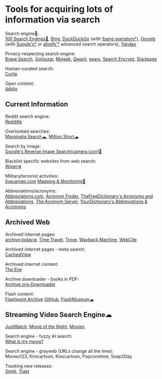 
# Tools for acquiring lots of information via search

Search engine🧛:  
[100 Search Engines💩](https://www.100searchengines.com/huge-list-search-engines.htm),
[Bing](https://www.bing.com/),
[DuckDuckGo](https://duckduckgo.com/) (with [!bang operators*](https://mosermichael.github.io/duckduckbang/html/main.html)),
[Google](https://www.google.com/) (with [Supple's*](https://supple.com.au/tools/google-advanced-search-operators/) or [ahrefs'*](https://ahrefs.com/blog/google-advanced-search-operators/) advanced search operators),
[Yandex](https://yandex.com/)

Privacy-respecting search engine:  
[Brave Search](https://search.brave.com/),
[Golgozar](https://golgozar.org/),
[Mojeek](https://www.mojeek.com/),
[Qwant](https://www.qwant.com/),
[searx](https://searx.space/),
[Search Encrypt](https://www.searchencrypt.com/),
[Startpage](https://www.startpage.com/)

Human-curated search:  
[Curlie](https://curlie.org/)

Open content:  
[ibiblio](https://www.ibiblio.org/)

## Current Information

Reddit search engine:  
[Redditle](https://redditle.com/)

Overlooked searches:  
[Marginalia Search☁](https://search.marginalia.nu/),
[Million Short☁](https://millionshort.com/)

Search by image:  
[Google's Reverse Image Search(camera icon)🧛](https://images.google.com/)

Blacklist specific websites from web search:  
[Wiper⇉](https://github.com/davidahmed/wiper)

Military/terrorist activities:  
[liveuamap.com](https://liveuamap.com/)
[Mapping & Monitoring💩](https://start.me/p/7k4BnY/mapping-monitoring)

Abbreviations/acronyms:  
[Abbreviations.com](https://www.abbreviations.com/),
[Acronym Finder](https://www.acronymfinder.com/),
[TheFreeDictionary's Acronyms and Abbreviations](https://acronyms.thefreedictionary.com/),
[The Acronym Server](https://acronyms.silmaril.ie/),
[YourDictionary's Abbreviations & Acronyms](https://www.yourdictionary.com/articles/abbreviations-acronyms)

## Archived Web

Archived internet pages:  
[archive.today⇉](https://archive.today/),
[Time Travel](https://timetravel.mementoweb.org/),
[Trove](https://trove.nla.gov.au/),
[Wayback Machine](https://web.archive.org/),
[WebCite](https://webcitation.org/)

Archived internet pages - meta search:  
[CachedView](https://cachedview.nl/)

Archived internet content:  
[The Eye](https://the-eye.eu/)

Archive downloader - books in PDF:  
[Archive.org-Downloader](https://github.com/MiniGlome/Archive.org-Downloader)

Flash content:  
[Flashpoint Archive](https://flashpointarchive.org/) [GitHub](https://github.com/FlashpointProject?q=&type=all&language=&sort=stargazers),
[FlashMuseum☁](https://flashmuseum.org/)

## Streaming Video Search Engine☁

[JustWatch](https://www.justwatch.com/),
[Movie of the Night](https://www.movieofthenight.com/),
[Movieo](https://movieo.me/)

Search engine - fuzzy AI search:  
[What is my movie?](https://www.whatismymovie.com/)

Search engine - grayweb (URLs change all the time):  
Movies123,
Kimcartoon,
Kisscartoon,
Popcorntime,
Soap2Day

Tracking new releases:  
[Simkl](https://simkl.com/),
[Trakt](https://trakt.tv/)

